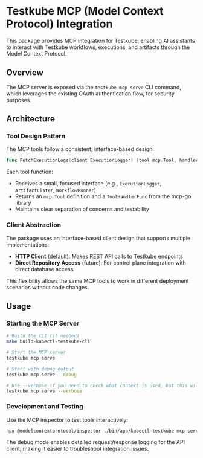 # Testkube MCP (Model Context Protocol) Integration

This package provides MCP integration for Testkube, enabling AI assistants to interact with Testkube workflows, executions, and artifacts through the Model Context Protocol.

## Overview

The MCP server is exposed via the `testkube mcp serve` CLI command, which leverages the existing OAuth authentication flow, for security purposes.

## Architecture

### Tool Design Pattern

The MCP tools follow a consistent, interface-based design:

```go
func FetchExecutionLogs(client ExecutionLogger) (tool mcp.Tool, handler server.ToolHandlerFunc)
```

Each tool function:

- Receives a small, focused interface (e.g., `ExecutionLogger`, `ArtifactLister`, `WorkflowRunner`)
- Returns an `mcp.Tool` definition and a `ToolHandlerFunc` from the mcp-go library
- Maintains clear separation of concerns and testability

### Client Abstraction

The package uses an interface-based client design that supports multiple implementations:

- **HTTP Client** (default): Makes REST API calls to Testkube endpoints
- **Direct Repository Access** (future): For control plane integration with direct database access

This flexibility allows the same MCP tools to work in different deployment scenarios without code changes.

## Usage

### Starting the MCP Server

```bash
# Build the CLI (if needed)
make build-kubectl-testkube-cli

# Start the MCP server
testkube mcp serve

# Start with debug output
testkube mcp serve --debug

# Use --verbose if you need to check what context is used, but this will log things to stdout
testkube mcp serve --verbose
```

### Development and Testing

Use the MCP inspector to test tools interactively:

```bash
npx @modelcontextprotocol/inspector ./bin/app/kubectl-testkube mcp serve --debug
```

The debug mode enables detailed request/response logging for the API client, making it easier to troubleshoot integration issues.

